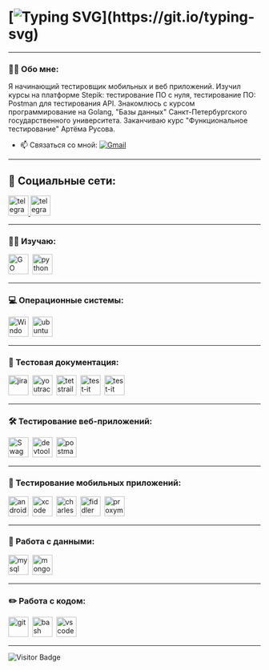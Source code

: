 # [![Typing SVG](https://readme-typing-svg.herokuapp.com?font=Fira+Code&pause=1000&random=false&width=435&lines=%D0%9F%D1%80%D0%B8%D0%B2%D0%B5%D1%82%2C+%D0%BC%D0%B5%D0%BD%D1%8F+%D0%B7%D0%BE%D0%B2%D1%83%D1%82+%D0%9C%D0%B0%D0%BA%D1%81%D0%B8%D0%BC.)](https://git.io/typing-svg)

---

### 👨‍💻 Обо мне:

Я начинающий тестировщик мобильных и веб приложений. Изучил курсы на платформе Stepik: тестирование ПО с нуля, тестирование ПО: Postman для тестирования API. Знакомлюсь с курсом программирование на Golang, "Базы данных" Санкт-Петербургского государственного университета. Заканчиваю курс "Функциональное тестирование" Артёма Русова.

- 📫 Связаться со мной:  [![Gmail](https://img.shields.io/badge/Gmail-D14836?style=for-the-badge&logo=gmail&logoColor=black)](maxsga170@gmail.com.com)

---

## 🤝 Социальные сети:

  <a href="https://t.me/maxsga170" target="_blank">
      <img src="https://cdn-icons-png.flaticon.com/512/2111/2111646.png" width="40" height="40" alt="telegram" />
    </a>
    <a href="https://vk.com/id59322909" target="_blank">
      <img src="https://thumb.cloud.mail.ru/weblink/thumb/xw1/TfKk/QGyS93cW7/PNG%20-%20digital/VK%20Logo.png" width="40" height="40" alt="telegram" />
    </a>

---

### 🧑‍🎓 Изучаю:

<div>
<img src="https://www.vhv.rs/dpng/d/279-2797278_golang-gopher-png-transparent-cartoons-gophers-golang-png.png" title="GO" alt="GO" width="40" height="40"/>&nbsp
  <img src="https://cdn.icon-icons.com/icons2/112/PNG/512/python_18894.png" title="python" alt="python" width="40" height="40"/>&nbsp

</div>

---

### 💻 Операционные системы:

<div>
<img src="https://upload.wikimedia.org/wikipedia/commons/thumb/0/0a/Unofficial_Windows_logo_variant_-_2002%E2%80%932012_%28Multicolored%29.svg/2321px-Unofficial_Windows_logo_variant_-_2002%E2%80%932012_%28Multicolored%29.svg.png" title="Windows" alt="Windows" width="40" height="40"/>&nbsp
  <img src="https://upload.wikimedia.org/wikipedia/commons/thumb/a/ab/Logo-ubuntu_cof-orange-hex.svg/2048px-Logo-ubuntu_cof-orange-hex.svg.png" title="ubuntu" alt="ubuntu" width="40" height="40"/>&nbsp

</div>

---

### 📁 Тестовая документация:

<div>
  <img src="https://cdn.icon-icons.com/icons2/2699/PNG/512/atlassian_jira_logo_icon_170511.png" title="jira" alt="jira" width="40" height="40"/>&nbsp
  <img src="https://upload.wikimedia.org/wikipedia/commons/thumb/8/8d/YouTrack_Icon.svg/1024px-YouTrack_Icon.svg.png?20200803082248" title="youtrack" alt="youtrack" width="40" height="40"/>&nbsp
  <img src="https://codahosted.io/packs/21236/unversioned/assets/LOGO/ba1091c59bab89cd2fd0f289622731fe16113d7b00905abe64759c313a4b73b76c1b0426076ed76cb74752234c734131df46992d5b8b48fc13e264240e4f7119f736cfeb64df36ded54b5cbf6198b9cadedf18dd0cac5c7dbcd16e6336c29363cd1292ba" title="testrail" alt="tetstrail" width="40" height="40"/>&nbsp
  <img src="https://docs.testit.software/images/testit_logo_icon_blue.png" title="test-it" alt="test-it" width="40" height="40"/>&nbsp
    <img src="https://4215035800-files.gitbook.io/~/files/v0/b/gitbook-x-prod.appspot.com/o/spaces%2F-LhKuVFctXnFqSgMONKX%2Ficon%2F32pHSjf7eRKUP7N5w2UR%2Fqase-icon-256.png?alt=media&token=df8b4d24-96e9-4a0b-9d70-7b62d90d0697" title="Qase" alt="test-it" width="40" height="40"/>&nbsp

</div>

---

### 🛠 Тестирование веб-приложений:

<div>
 <img src="https://camo.githubusercontent.com/96e43701d83561899724a89d71187445b7b8f4fe84518a3ea5bec8f85bd207bf/68747470733a2f2f63646e2e737667706f726e2e636f6d2f6c6f676f732f737761676765722e737667" title="Swagger" alt="Swagger" width="40" height="40"/>&nbsp
  <img src="https://d33wubrfki0l68.cloudfront.net/38b5c953a4667366685d55db55d057c86db1fc54/a0fdc/static/acae6b24d940347661ca901ea07f47c1/chrome-dev-logo-icon.png" title="devtools" alt="devtools" width="40" height="40"/>&nbsp
  <img src="https://static-00.iconduck.com/assets.00/postman-icon-497x512-beb7sy75.png" title="postman" alt="postman" width="40" height="40"/>&nbsp
 
</div>

---

### 📱 Тестирование мобильных приложений:

<div>
  <img src="https://cdn.jsdelivr.net/gh/devicons/devicon/icons/androidstudio/androidstudio-original.svg" title="android-studio" alt="android-studio" width="40" height="40"/>&nbsp
  <img src="https://cdn.jsdelivr.net/gh/devicons/devicon/icons/xcode/xcode-original.svg" title="xcode" alt="xcode" width="40" height="40"/>&nbsp
  <img src="https://cdn.icon-icons.com/icons2/3053/PNG/512/charles_proxy_macos_bigsur_icon_190302.png" title="charles-proxy" alt="charles-proxy" width="40" height="40"/>&nbsp
  <img src="https://www.megaleechers.com/storage/Fiddler-Everywhere-Icon.png" title="fiddler" alt="fiddler" width="40" height="40"/>&nbsp
  <img src="https://pbs.twimg.com/profile_images/1589614420766126080/slAIVDtr_400x400.jpg" title="proxyman" alt="proxyman" width="40" height="40"/>&nbsp
</div>


---

### 💾 Работа с данными:

<div>
  <img src="https://cdn.jsdelivr.net/gh/devicons/devicon/icons/mysql/mysql-original.svg" title="mysql" alt="mysql" width="40" height="40"/>&nbsp
  <img src="https://cdn.jsdelivr.net/gh/devicons/devicon/icons/mongodb/mongodb-original.svg" title="mongodb" alt="mongodb" width="40" height="40"/>&nbsp
</div>

---

### ✏️ Работа с кодом:

<div>
  <img src="https://cdn.jsdelivr.net/gh/devicons/devicon/icons/git/git-original.svg" title="git" alt="git" width="40" height="40"/>&nbsp
  <img src="https://upload.wikimedia.org/wikipedia/commons/thumb/4/4b/Bash_Logo_Colored.svg/1024px-Bash_Logo_Colored.svg.png?20180723054350" title="bash" alt="bash" width="40" height="40"/>&nbsp
  <img src="https://cdn.jsdelivr.net/gh/devicons/devicon/icons/vscode/vscode-original.svg" title="vscode" alt="vscode" width="40" height="40"/>&nbsp
  
</div>

---

<!-- ### 💻 Пройденные курсы:

| Курсы                                                           | Дата              |
| ----------------------------------------------------------------| :---------------: |
| netology.ru/Старт в программировании                            | 02/2022 - 03/2022 |

--- -->

![Visitor Badge](https://visitor-badge.laobi.icu/badge?page_id=testrusau)
